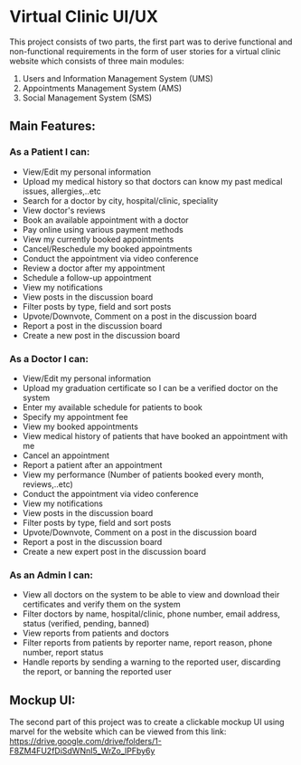 # Virtual Clinic UI/UX
This project consists of two parts, the first part was to derive functional and non-functional requirements in the form of user stories for a virtual clinic website which consists of three main modules:
1. Users and Information Management System (UMS)
2. Appointments Management System (AMS)
3. Social Management System (SMS)

## Main Features:
### As a Patient I can:
- View/Edit my personal information
- Upload my medical history so that doctors can know my past medical issues, allergies,..etc
- Search for a doctor by city, hospital/clinic, speciality
- View doctor's reviews
- Book an available appointment with a doctor
- Pay online using various payment methods
- View my currently booked appointments
- Cancel/Reschedule my booked appointments
- Conduct the appointment via video conference
- Review a doctor after my appointment
- Schedule a follow-up appointment
- View my notifications
- View posts in the discussion board
- Filter posts by type, field and sort posts
- Upvote/Downvote, Comment on a post in the discussion board
- Report a post in the discussion board
- Create a new post in the discussion board

### As a Doctor I can:
- View/Edit my personal information
- Upload my graduation certificate so I can be a verified doctor on the system
- Enter my available schedule for patients to book
- Specify my appointment fee
- View my booked appointments
- View medical history of patients that have booked an appointment with me
- Cancel an appointment
- Report a patient after an appointment
- View my performance (Number of patients booked every month, reviews,..etc)
- Conduct the appointment via video conference
- View my notifications
- View posts in the discussion board
- Filter posts by type, field and sort posts
- Upvote/Downvote, Comment on a post in the discussion board
- Report a post in the discussion board
- Create a new expert post in the discussion board

### As an Admin I can:
- View all doctors on the system to be able to view and download their certificates and verify them on the system
- Filter doctors by name, hospital/clinic, phone number, email address, status (verified, pending, banned)
- View reports from patients and doctors
- Filter reports from patients by reporter name, report reason, phone number, report status
- Handle reports by sending a warning to the reported user, discarding the report, or banning the reported user

## Mockup UI:
The second part of this project was to create a clickable mockup UI using marvel for the website which can be viewed from this link:
https://drive.google.com/drive/folders/1-F8ZM4FU2fDiSdWNnI5_WrZo_lPFby6y 
